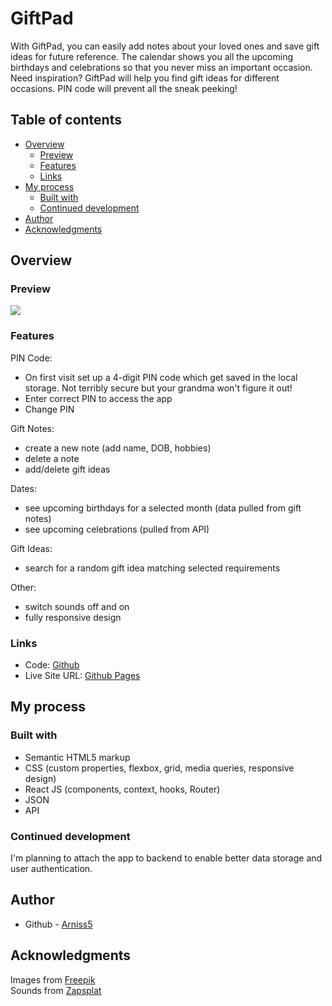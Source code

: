 # GiftPad
With GiftPad, you can easily add notes about your loved ones and save gift ideas for future reference. The calendar shows you all the upcoming birthdays and celebrations so that you never miss an important occasion. Need inspiration? GiftPad will help you find gift ideas for different occasions. PIN code will prevent all the sneak peeking!

## Table of contents

- [Overview](#overview)
  - [Preview](#preview)
  - [Features](#features)
  - [Links](#links)
- [My process](#my-process)
  - [Built with](#built-with)
  - [Continued development](#continued-development)
- [Author](#author)
- [Acknowledgments](#acknowledgments)

## Overview

### Preview

![](./src/images/giftpad.gif)

### Features

PIN Code:
- On first visit set up a 4-digit PIN code which get saved in the local storage. Not terribly secure but your grandma won't figure it out!
- Enter correct PIN to access the app
- Change PIN

Gift Notes:
- create a new note (add name, DOB, hobbies)
- delete a note
- add/delete gift ideas

Dates:
- see upcoming birthdays for a selected month (data pulled from gift notes)
- see upcoming celebrations (pulled from API)

Gift Ideas:

- search for a random gift idea matching selected requirements

Other:
- switch sounds off and on
- fully responsive design


### Links

- Code: [Github](https://github.com/Arniss5/giftpad)
- Live Site URL: [Github Pages](https://arniss5.github.io/giftpad)

## My process

### Built with

- Semantic HTML5 markup
- CSS (custom properties, flexbox, grid, media queries, responsive design)
- React JS (components, context, hooks, Router)
- JSON
- API


### Continued development

I'm planning to attach the app to backend to enable better data storage and user authentication.

## Author

- Github - [Arniss5](https://github.com/Arniss5)

## Acknowledgments

Images from [Freepik](https://www.freepik.com/author/stories)<br>
Sounds from [Zapsplat](https://www.zapsplat.com/)
